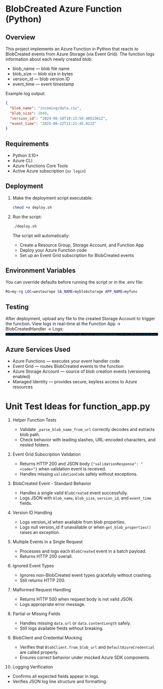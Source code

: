 # BlobCreated Azure Function (Python)

## Overview

This project implements an Azure Function in Python that reacts to BlobCreated events from Azure Storage (via Event Grid). The function logs information about each newly created blob:

* blob_name — blob file name
* blob_size — blob size in bytes
* version_id — blob version ID
* event_time — event timestamp

Example log output:

```json
{
  "blob_name": "incoming/data.csv",
  "blob_size": 2048,
  "version_id": "2024-06-18T10:13:50.4052361Z",
  "event_time": "2025-06-22T11:21:45.813Z"
}
```

## Requirements

* Python 3.10+
* Azure CLI
* Azure Functions Core Tools
* Active Azure subscription (`az login`)

## Deployment

1. Make the deployment script executable:

   ```bash
   chmod +x deploy.sh
   ```
2. Run the script:

   ```bash
   ./deploy.sh
   ```

   The script will automatically:

   * Create a Resource Group, Storage Account, and Function App
   * Deploy your Azure Function code
   * Set up an Event Grid subscription for BlobCreated events

## Environment Variables

You can override defaults before running the script or in the .env file:

```bash
RG=my-rg LOC=westeurope SA_NAME=myblobstorage APP_NAME=myfunc
```

## Testing

After deployment, upload any file to the created Storage Account to trigger the function. 
View logs in real-time at the Function App -> BlobCreatedHandler -> Logs:
![img.png](img.png)

## Azure Services Used

* Azure Functions — executes your event handler code
* Event Grid — routes BlobCreated events to the function
* Azure Storage Account — source of blob creation events (versioning enabled)
* Managed Identity — provides secure, keyless access to Azure resources

# Unit Test Ideas for function_app.py

1. Helper Function Tests
   - Validate `_parse_blob_name_from_url` correctly decodes and extracts blob path.
   - Check behavior with leading slashes, URL-encoded characters, and nested folders.

2. Event Grid Subscription Validation
   - Returns HTTP 200 and JSON body `{"validationResponse": "<code>"}` when validation event is received.
   - Handles missing `validationCode` safely without exceptions.

3. BlobCreated Event - Standard Behavior
   - Handles a single valid `BlobCreated` event successfully.
   - Logs JSON with `blob_name`, `blob_size`, `version_id`, and `event_time` fields.

4. Version ID Handling
   - Logs version_id when available from blob properties.
   - Logs null version_id if unavailable or when `get_blob_properties()` raises an exception.

5. Multiple Events in a Single Request
   - Processes and logs each `BlobCreated` event in a batch payload.
   - Returns HTTP 200 overall.

6. Ignored Event Types
   - Ignores non-BlobCreated event types gracefully without crashing.
   - Still returns HTTP 200.

7. Malformed Request Handling
   - Returns HTTP 500 when request body is not valid JSON.
   - Logs appropriate error message.

8. Partial or Missing Fields
   - Handles missing `data.url` or `data.contentLength` safely.
   - Still logs available fields without breaking.

9. BlobClient and Credential Mocking
   - Verifies that `BlobClient.from_blob_url` and `DefaultAzureCredential` are called properly.
   - Ensures correct behavior under mocked Azure SDK components.

10. Logging Verification
   - Confirms all expected fields appear in logs.
   - Verifies JSON log line structure and formatting.